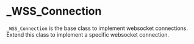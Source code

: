 # _WSS_Connection

`_WSS_Connection` is the base class to implement websocket connections. Extend this class to implement a specific websocket connection.